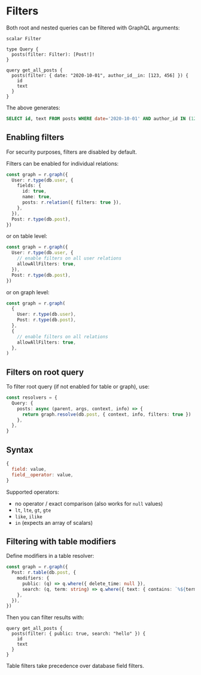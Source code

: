 # Filters

Both root and nested queries can be filtered with GraphQL arguments:

```gql
scalar Filter

type Query {
  posts(filter: Filter): [Post!]!
}

query get_all_posts {
  posts(filter: { date: "2020-10-01", author_id__in: [123, 456] }) {
    id
    text
  }
}
```

The above generates:

```sql
SELECT id, text FROM posts WHERE date='2020-10-01' AND author_id IN (123, 456)
```

## Enabling filters

For security purposes, filters are disabled by default.

Filters can be enabled for individual relations:

```ts
const graph = r.graph({
  User: r.type(db.user, {
    fields: {
      id: true,
      name: true,
      posts: r.relation({ filters: true }),
    },
  }),
  Post: r.type(db.post),
})
```

or on table level:

```ts
const graph = r.graph({
  User: r.type(db.user, {
    // enable filters on all user relations
    allowAllFilters: true,
  }),
  Post: r.type(db.post),
})
```

or on graph level:

```ts
const graph = r.graph(
  {
    User: r.type(db.user),
    Post: r.type(db.post),
  },
  {
    // enable filters on all relations
    allowAllFilters: true,
  },
)
```

## Filters on root query

To filter root query (if not enabled for table or graph), use:

```ts
const resolvers = {
  Query: {
    posts: async (parent, args, context, info) => {
      return graph.resolve(db.post, { context, info, filters: true })
    },
  },
}
```

## Syntax

```js
{
  field: value,
  field__operator: value,
}
```

Supported operators:

- no operator / exact comparison (also works for `null` values)
- `lt`, `lte`, `gt`, `gte`
- `like`, `ilike`
- `in` (expects an array of scalars)

## Filtering with table modifiers

Define modifiers in a table resolver:

```ts
const graph = r.graph({
  Post: r.table(db.post, {
    modifiers: {
      public: (q) => q.where({ delete_time: null }),
      search: (q, term: string) => q.where({ text: { contains: `%${term}%` } }),
    },
  }),
})
```

Then you can filter results with:

```gql
query get_all_posts {
  posts(filter: { public: true, search: "hello" }) {
    id
    text
  }
}
```

Table filters take precedence over database field filters.
